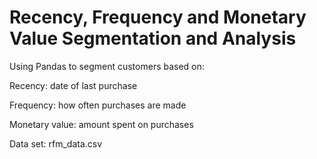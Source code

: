 # Recency, Frequency and Monetary Value Segmentation and Analysis

Using Pandas to segment customers based on:

Recency: date of last purchase

Frequency: how often purchases are made

Monetary value: amount spent on purchases

Data set: rfm_data.csv
